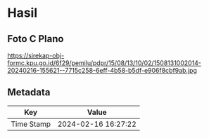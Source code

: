 # Hasil

## Foto C Plano

https://sirekap-obj-formc.kpu.go.id/6f29/pemilu/pdpr/15/08/13/10/02/1508131002014-20240216-155621--7715c258-6eff-4b58-b5df-e906f8cbf9ab.jpg


## Metadata

| Key        | Value               |
| ---------- | ------------------- |
| Time Stamp | 2024-02-16 16:27:22 |



